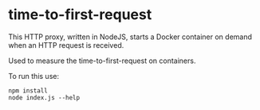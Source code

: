time-to-first-request
====

This HTTP proxy, written in NodeJS, starts a Docker
container on demand when an HTTP request is received.

Used to measure the time-to-first-request on containers.

To run this use:

    npm install
    node index.js --help
